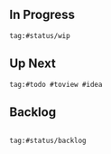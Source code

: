 ## In Progress
````query
tag:#status/wip

````
## Up Next 
````query
tag:#todo #toview #idea

````

## Backlog
````query

tag:#status/backlog

````

